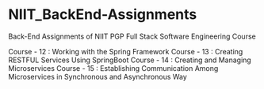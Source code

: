 # NIIT_BackEnd-Assignments

Back-End Assignments of NIIT PGP Full Stack Software Engineering Course

Course - 12 : Working with the Spring Framework
Course - 13 : Creating RESTFUL Services Using SpringBoot
Course - 14 : Creating and Managing Microservices
Course - 15 : Establishing Communication Among Microservices in Synchronous and Asynchronous Way
